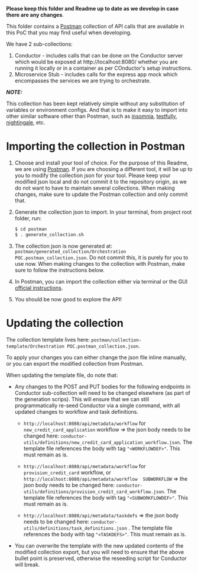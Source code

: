 **Please keep this folder and Readme up to date as we develop in case there are any changes**.

This folder contains a [Postman](https://www.postman.com/) collection of API calls that are available in this PoC that you may find useful when developing.

We have 2 sub-collections:
1. Conductor - includes calls that can be done on the Conductor server which would be exposed at http://localhost:8080/ whether you are running it locally or in a container as per COnductor's setup instructions.
2. Microservice Stub - includes calls for the express app mock which encompasses the services we are trying to orchestrate.

***NOTE:***

This collection has been kept relatively simple without any substitution of variables or environment configs. And that is to make it easy to import into other similar software other than Postman, such as [insomnia](https://insomnia.rest/), [testfully](https://testfully.io/), [nightingale](https://nightingale.rest/), etc.

# Importing the collection in Postman

1. Choose and install your tool of choice. For the purpose of this Readme, we are using [Postman](https://www.postman.com/downloads/). If you are choosing a different tool, it will be up to you to modify the collection json for your tool. Please keep your modified json local and do not commit it to the repository origin, as we do not want to have to maintain several collections. When making changes, make sure to update the Postman collection and only commit that.

2. Generate the collection json to import. In your terminal, from project root folder, run:
   ```bash
   $ cd postman
   $ . generate_collection.sh
   ```

3. The collection json is now generated at: `postman/generated_collection/Orchestration POC.postman_collection.json`. Do not commit this, it is purely for you to use now. When making changes to the collection with Postman, make sure to follow the instructions below.

3. In Postman, you can import the collection either via terminal or the GUI [official instructions](https://learning.postman.com/docs/getting-started/importing-and-exporting-data/#importing-data-into-postman).

4. You should be now good to explore the API!

# Updating the collection

The collection template lives here: `postman/collection-template/Orchestration POC.postman_collection.json`.

To apply your changes you can either change the json file inline manually, or you can export the modified collection from Postman.

When updating the template file, do note that:

* Any changes to the POST and PUT bodies for the following endpoints in Conductor sub-collection will need to be changed elsewhere (as part of the generation scrips). This will ensure that we can still programmatically re-seed Conductor via a single command, with all updated changes to workflow and task definitions.

  * `http://localhost:8080/api/metadata/workflow` for `new_credit_card_application` workflow => the json body needs to be changed here: `conductor-utils/definitions/new_credit_card_application_workflow.json`. The template file references the body with tag `"<WORKFLOWDEF>"`. This must remain as is.


  *  `http://localhost:8080/api/metadata/workflow` for `provision_credit_card` workflow, or `http://localhost:8080/api/metadata/workflow  SUBWORKFLOW` => the json body needs to be changed here: `conductor-utils/definitions/provision_credit_card_workflow.json`. The template file references the body with tag `"<SUBWORKFLOWDEF>"`. This must remain as is.


  * `http://localhost:8080/api/metadata/taskdefs` => the json body needs to be changed here: `conductor-utils/definitions/task_definitions.json` . The template file references the body with tag `"<TASKDEFS>"`. This must remain as is.

* You can overwrite the template with the new updated contents of the modified collection export, but you will need to ensure that the above bullet point is preserved, otherwise the reseeding script for Conductor will break.